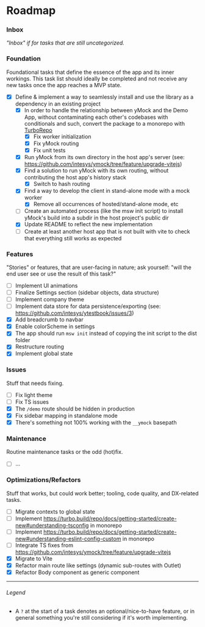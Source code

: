 # Roadmap

### Inbox

_"Inbox" if for tasks that are still uncategorized._

### Foundation

Foundational tasks that define the essence of the app and its inner workings.
This task list should ideally be completed and not receive any new tasks
once the app reaches a MVP state.

- [x] Define & implement a way to seamlessly install and use the library as a dependency in an existing project
  - [x] In order to handle the relationship between yMock and the Demo App, without contaminating each other's codebases with conditionals and such, convert the package to a monorepo with [TurboRepo](https://turbo.build/repo/)
    - [x] Fix worker initialization
    - [x] Fix yMock routing
    - [x] Fix unit tests
  - [x] Run yMock from its own directory in the host app's server (see: <https://github.com/intesys/ymock/tree/feature/upgrade-vitejs>)
  - [x] Find a solution to run yMock with its own routing, without contributing the host app's history stack
    - [x] Switch to hash routing
  - [x] Find a way to develop the client in stand-alone mode with a mock worker
    - [x] Remove all occurrences of hosted/stand-alone mode, etc
  - [ ] Create an automated process (like the msw init script) to install yMock's build into a subdir in the host project's public dir
  - [x] Update README to reflect the new implementation
  - [ ] Create at least another host app that is not built with vite to check that everything still works as expected

### Features

"Stories" or features, that are user-facing in nature;
ask yourself: "will the end user see or use the result of this task?"

- [ ] Implement UI animations
- [ ] Finalize Settings section (sidebar objects, data structure)
- [ ] Implement company theme
- [ ] Implement data store for data persistence/exporting (see: <https://github.com/intesys/ytestbook/issues/3>)
- [x] Add breadcrumb to navbar
- [x] Enable colorScheme in settings
- [x] The app should run `msw init` instead of copying the init script to the dist folder
- [x] Restructure routing
- [x] Implement global state

### Issues

Stuff that needs fixing.

- [ ] Fix light theme
- [ ] Fix TS issues
- [x] The `/demo` route should be hidden in production
- [x] Fix sidebar mapping in standalone mode
- [x] There's something not 100% working with the `__ymock` basepath

### Maintenance

Routine maintenance tasks or the odd (hot)fix.

- [ ] …

### Optimizations/Refactors

Stuff that works, but could work better; tooling, code quality, and DX-related tasks.

- [ ] Migrate contexts to global state
- [ ] Implement <https://turbo.build/repo/docs/getting-started/create-new#understanding-tsconfig> in monorepo
- [ ] Implement <https://turbo.build/repo/docs/getting-started/create-new#understanding-eslint-config-custom> in monorepo
- [ ] Integrate TS fixes from <https://github.com/intesys/ymock/tree/feature/upgrade-vitejs>
- [x] Migrate to Vite
- [x] Refactor main route like settings (dynamic sub-routes with Outlet)
- [x] Refactor Body component as generic component

---

###### Legend

- A `?` at the start of a task denotes an optional/nice-to-have feature, or in general something you're still considering if it's worth implementing.
